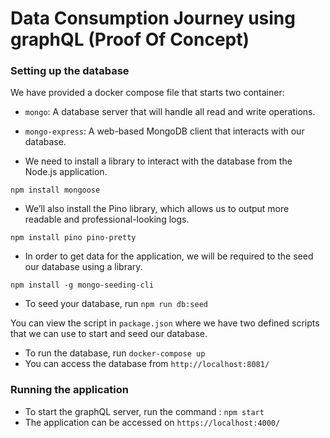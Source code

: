 # Data Consumption Journey using graphQL (Proof Of Concept)

### Setting up the database
  
We have provided a docker compose file that starts two container:  
  
- `mongo`: A database server that will handle all read and write operations.  
- `mongo-express`: A web-based MongoDB client that interacts with our database.  

- We need to install a library to interact with the database from the Node.js application. 
  
`npm install mongoose`  
  
- We’ll also install the Pino library, which allows us to output more readable and professional-looking logs. 
  
`npm install pino pino-pretty`  
  
- In order to get data for the application, we will be required to the seed our database using a library.  
  
`npm install -g mongo-seeding-cli`  
  
- To seed your database, run `npm run db:seed` 
  
You can view the script in `package.json` where we have two defined scripts that we can use to start and seed our database.  
  
- To run the database, run `docker-compose up`  
- You can access the database from `http://localhost:8081/`
  
  
  
### Running the application

- To start the graphQL server, run the command : `npm start`
- The application can be accessed on `https://localhost:4000/`
